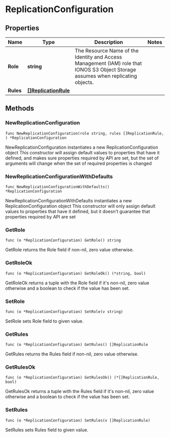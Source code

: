 # ReplicationConfiguration

## Properties

|Name | Type | Description | Notes|
|------------ | ------------- | ------------- | -------------|
|**Role** | **string** | The Resource Name of the Identity and Access Management (IAM) role that IONOS S3 Object Storage assumes when replicating objects. | |
|**Rules** | [**[]ReplicationRule**](ReplicationRule.md) |  | |

## Methods

### NewReplicationConfiguration

`func NewReplicationConfiguration(role string, rules []ReplicationRule, ) *ReplicationConfiguration`

NewReplicationConfiguration instantiates a new ReplicationConfiguration object
This constructor will assign default values to properties that have it defined,
and makes sure properties required by API are set, but the set of arguments
will change when the set of required properties is changed

### NewReplicationConfigurationWithDefaults

`func NewReplicationConfigurationWithDefaults() *ReplicationConfiguration`

NewReplicationConfigurationWithDefaults instantiates a new ReplicationConfiguration object
This constructor will only assign default values to properties that have it defined,
but it doesn't guarantee that properties required by API are set

### GetRole

`func (o *ReplicationConfiguration) GetRole() string`

GetRole returns the Role field if non-nil, zero value otherwise.

### GetRoleOk

`func (o *ReplicationConfiguration) GetRoleOk() (*string, bool)`

GetRoleOk returns a tuple with the Role field if it's non-nil, zero value otherwise
and a boolean to check if the value has been set.

### SetRole

`func (o *ReplicationConfiguration) SetRole(v string)`

SetRole sets Role field to given value.


### GetRules

`func (o *ReplicationConfiguration) GetRules() []ReplicationRule`

GetRules returns the Rules field if non-nil, zero value otherwise.

### GetRulesOk

`func (o *ReplicationConfiguration) GetRulesOk() (*[]ReplicationRule, bool)`

GetRulesOk returns a tuple with the Rules field if it's non-nil, zero value otherwise
and a boolean to check if the value has been set.

### SetRules

`func (o *ReplicationConfiguration) SetRules(v []ReplicationRule)`

SetRules sets Rules field to given value.



